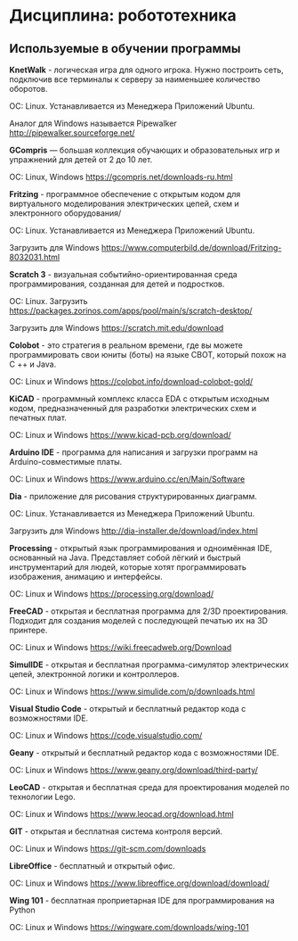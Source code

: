 # Дисциплина: робототехника

## Используемые в обучении программы

**KnetWalk** - логическая игра для одного игрока. Нужно построить сеть, подключив все терминалы к серверу за наименьшее количество оборотов. 

ОС: Linux. Устанавливается из Менеджера Приложений Ubuntu.

Аналог для Windows называется Pipewalker  http://pipewalker.sourceforge.net/



**GCompris** — большая коллекция обучающих и образовательных игр и упражнений для детей от 2 до 10 лет.

ОС: Linux, Windows https://gcompris.net/downloads-ru.html



**Fritzing** - программное обеспечение с открытым кодом для виртуального моделирования электрических цепей, схем и электронного оборудования/

ОС: Linux. Устанавливается из Менеджера Приложений Ubuntu.

Загрузить для Windows https://www.computerbild.de/download/Fritzing-8032031.html



**Scratch 3** - визуальная событийно-ориентированная среда программирования, созданная для детей и подростков.

ОС: Linux. Загрузить https://packages.zorinos.com/apps/pool/main/s/scratch-desktop/

Загрузить для Windows https://scratch.mit.edu/download



**Colobot** - это стратегия в реальном времени, где вы можете программировать свои юниты (боты) на языке CBOT, который похож на C ++ и Java.

ОС: Linux и Windows https://colobot.info/download-colobot-gold/



**KiCAD** - программный комплекс класса EDA с открытым исходным кодом, предназначенный для разработки электрических схем и печатных плат.

ОС: Linux и Windows https://www.kicad-pcb.org/download/



**Arduino IDE** - программа для написания и загрузки программ на Arduino-совместимые платы.

ОС: Linux и Windows https://www.arduino.cc/en/Main/Software



**Dia** - приложение для рисования структурированных диаграмм.

ОС: Linux. Устанавливается из Менеджера Приложений Ubuntu.

Загрузить для Windows http://dia-installer.de/download/index.html



**Processing** - открытый язык программирования и одноимённая IDE, основанный на Java. Представляет собой лёгкий и быстрый инструментарий для людей, которые хотят программировать изображения, анимацию и интерфейсы.

ОС: Linux и Windows https://processing.org/download/



**FreeCAD** - открытая и бесплатная программа для 2/3D проектирования. Подходит для создания моделей с последующей печатью их на 3D принтере.

ОС: Linux и Windows https://wiki.freecadweb.org/Download



**SimulIDE** - открытая и бесплатная программа-симулятор электрических цепей, электронной логики и контроллеров.

ОС: Linux и Windows https://www.simulide.com/p/downloads.html



**Visual Studio Code** - открытый и бесплатный редактор кода с возможностями IDE.

ОС: Linux и Windows https://code.visualstudio.com/



**Geany** - открытый и бесплатный редактор кода с возможностями IDE.

ОС: Linux и Windows https://www.geany.org/download/third-party/



**LeoCAD** - открытая и бесплатная среда для проектирования моделей по технологии Lego.

ОС: Linux и Windows https://www.leocad.org/download.html



**GIT** - открытая и бесплатная система контроля версий.

ОС: Linux и Windows https://git-scm.com/downloads



**LibreOffice** - бесплатный и открытый офис.

ОС: Linux и Windows https://www.libreoffice.org/download/download/



**Wing 101** - бесплатная проприетарная IDE для программирования на Python

ОС: Linux и Windows https://wingware.com/downloads/wing-101
